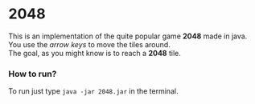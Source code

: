 2048
====

This is an implementation of the quite popular game __2048__ made in java.  
You use the _arrow keys_ to move the tiles around.  
The goal, as you might know is to reach a __2048__ tile. 

### How to run?

To run just type `java -jar 2048.jar` in the terminal.
